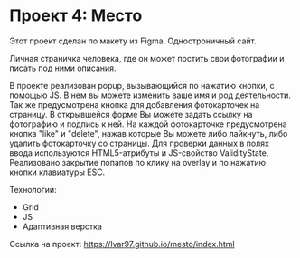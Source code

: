 # Проект 4: Место

Этот проект сделан по макету из Figma. Одностроничный сайт.

Личная страничка человека, где он может постить свои фотографии и писать под ними описания.

В проекте реализован popup, вызывающийся по нажатию кнопки, с помощью JS. В нем вы можете изменить ваше имя и род деятельности. Так же предусмотрена кнопка для добавления фотокарточек на страницу. В открывшейся форме Вы можете задать ссылку на фотографию и подпись к ней. На каждой фотокарточке предусмотрена кнопка "like" и "delete", нажав которые Вы можете либо лайкнуть, либо удалить фотокарточку со страницы. 
Для проверки данных в полях ввода используются HTML5-атрибуты и JS-свойство ValidityState. 
Реализовано закрытие попапов по клику на overlay и по нажатию кнопки клавиатуры ESC.

Технологии:

* Grid
* JS
* Адаптивная верстка 

Ссылка на проект: https://lvar97.github.io/mesto/index.html
